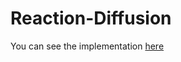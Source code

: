 # Reaction-Diffusion



You can see the implementation [here](https://pedroravaglia.github.io/Reaction-Diffusion-PicoGL/)

